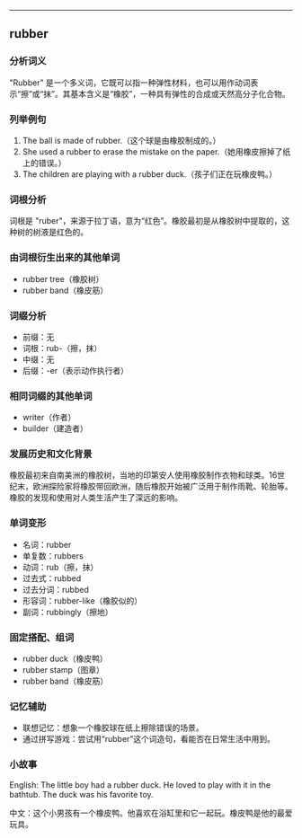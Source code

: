 
---------------
## rubber
### 分析词义
"Rubber" 是一个多义词，它既可以指一种弹性材料，也可以用作动词表示“擦”或“抹”。其基本含义是“橡胶”，一种具有弹性的合成或天然高分子化合物。

### 列举例句
1. The ball is made of rubber.（这个球是由橡胶制成的。）
2. She used a rubber to erase the mistake on the paper.（她用橡皮擦掉了纸上的错误。）
3. The children are playing with a rubber duck.（孩子们正在玩橡皮鸭。）

### 词根分析
词根是 "ruber"，来源于拉丁语，意为“红色”。橡胶最初是从橡胶树中提取的，这种树的树液是红色的。

### 由词根衍生出来的其他单词
- rubber tree（橡胶树）
- rubber band（橡皮筋）

### 词缀分析
- 前缀：无
- 词根：rub-（擦，抹）
- 中缀：无
- 后缀：-er（表示动作执行者）

### 相同词缀的其他单词
- writer（作者）
- builder（建造者）

### 发展历史和文化背景
橡胶最初来自南美洲的橡胶树，当地的印第安人使用橡胶制作衣物和球类。16世纪末，欧洲探险家将橡胶带回欧洲，随后橡胶开始被广泛用于制作雨靴、轮胎等。橡胶的发现和使用对人类生活产生了深远的影响。

### 单词变形
- 名词：rubber
- 单复数：rubbers
- 动词：rub（擦，抹）
- 过去式：rubbed
- 过去分词：rubbed
- 形容词：rubber-like（橡胶似的）
- 副词：rubbingly（擦地）

### 固定搭配、组词
- rubber duck（橡皮鸭）
- rubber stamp（图章）
- rubber band（橡皮筋）

### 记忆辅助
- 联想记忆：想象一个橡胶球在纸上擦除错误的场景。
- 通过拼写游戏：尝试用“rubber”这个词造句，看能否在日常生活中用到。

### 小故事
English: The little boy had a rubber duck. He loved to play with it in the bathtub. The duck was his favorite toy.

中文：这个小男孩有一个橡皮鸭。他喜欢在浴缸里和它一起玩。橡皮鸭是他的最爱玩具。

